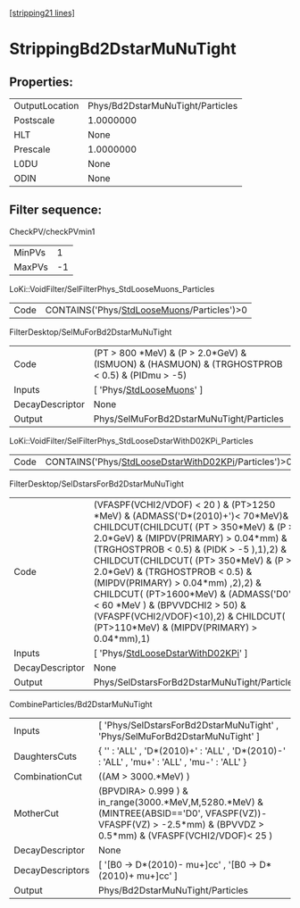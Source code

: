 [[stripping21 lines]](./stripping21-index)

# StrippingBd2DstarMuNuTight

## Properties:

|                |                                  |
|----------------|----------------------------------|
| OutputLocation | Phys/Bd2DstarMuNuTight/Particles |
| Postscale      | 1.0000000                        |
| HLT            | None                             |
| Prescale       | 1.0000000                        |
| L0DU           | None                             |
| ODIN           | None                             |

## Filter sequence:

CheckPV/checkPVmin1

|        |     |
|--------|-----|
| MinPVs | 1   |
| MaxPVs | -1  |

LoKi::VoidFilter/SelFilterPhys_StdLooseMuons_Particles

|      |                                                                                            |
|------|--------------------------------------------------------------------------------------------|
| Code | CONTAINS('Phys/[StdLooseMuons](./stripping21-commonparticles-stdloosemuons)/Particles')\>0 |

FilterDesktop/SelMuForBd2DstarMuNuTight

|                 |                                                                                                   |
|-----------------|---------------------------------------------------------------------------------------------------|
| Code            | (PT \> 800 \*MeV) & (P \> 2.0\*GeV) & (ISMUON) & (HASMUON) & (TRGHOSTPROB \< 0.5) & (PIDmu \> -5) |
| Inputs          | [ 'Phys/[StdLooseMuons](./stripping21-commonparticles-stdloosemuons)' ]                         |
| DecayDescriptor | None                                                                                              |
| Output          | Phys/SelMuForBd2DstarMuNuTight/Particles                                                          |

LoKi::VoidFilter/SelFilterPhys_StdLooseDstarWithD02KPi_Particles

|      |                                                                                                                |
|------|----------------------------------------------------------------------------------------------------------------|
| Code | CONTAINS('Phys/[StdLooseDstarWithD02KPi](./stripping21-commonparticles-stdloosedstarwithd02kpi)/Particles')\>0 |

FilterDesktop/SelDstarsForBd2DstarMuNuTight

|                 |                                                                                                                                                                                                                                                                                                                                                                                                                                                                                                                   |
|-----------------|-------------------------------------------------------------------------------------------------------------------------------------------------------------------------------------------------------------------------------------------------------------------------------------------------------------------------------------------------------------------------------------------------------------------------------------------------------------------------------------------------------------------|
| Code            | (VFASPF(VCHI2/VDOF) \< 20 ) & (PT\>1250 \*MeV) & (ADMASS('D\*(2010)+')\< 70\*MeV)& CHILDCUT(CHILDCUT( (PT \> 350\*MeV) & (P \> 2.0\*GeV) & (MIPDV(PRIMARY) \> 0.04\*mm) & (TRGHOSTPROB \< 0.5) & (PIDK \> -5 ),1),2) & CHILDCUT(CHILDCUT( (PT\> 350\*MeV) & (P \> 2.0\*GeV) & (TRGHOSTPROB \< 0.5) & (MIPDV(PRIMARY) \> 0.04\*mm) ,2),2) & CHILDCUT( (PT\>1600\*MeV) & (ADMASS('D0') \< 60 \*MeV ) & (BPVVDCHI2 \> 50) & (VFASPF(VCHI2/VDOF)\<10),2) & CHILDCUT( (PT\>110\*MeV) & (MIPDV(PRIMARY) \> 0.04\*mm),1) |
| Inputs          | [ 'Phys/[StdLooseDstarWithD02KPi](./stripping21-commonparticles-stdloosedstarwithd02kpi)' ]                                                                                                                                                                                                                                                                                                                                                                                                                     |
| DecayDescriptor | None                                                                                                                                                                                                                                                                                                                                                                                                                                                                                                              |
| Output          | Phys/SelDstarsForBd2DstarMuNuTight/Particles                                                                                                                                                                                                                                                                                                                                                                                                                                                                      |

CombineParticles/Bd2DstarMuNuTight

|                  |                                                                                                                                                                       |
|------------------|-----------------------------------------------------------------------------------------------------------------------------------------------------------------------|
| Inputs           | [ 'Phys/SelDstarsForBd2DstarMuNuTight' , 'Phys/SelMuForBd2DstarMuNuTight' ]                                                                                         |
| DaughtersCuts    | { '' : 'ALL' , 'D\*(2010)+' : 'ALL' , 'D\*(2010)-' : 'ALL' , 'mu+' : 'ALL' , 'mu-' : 'ALL' }                                                                          |
| CombinationCut   | ((AM \> 3000.\*MeV) )                                                                                                                                                 |
| MotherCut        | (BPVDIRA\> 0.999 ) & in_range(3000.\*MeV,M,5280.\*MeV) & (MINTREE(ABSID=='D0', VFASPF(VZ))-VFASPF(VZ) \> -2.5\*mm) & (BPVVDZ \> 0.5\*mm) & (VFASPF(VCHI2/VDOF)\< 25 ) |
| DecayDescriptor  | None                                                                                                                                                                  |
| DecayDescriptors | [ '[B0 -\> D\*(2010)- mu+]cc' , '[B0 -\> D\*(2010)+ mu+]cc' ]                                                                                                   |
| Output           | Phys/Bd2DstarMuNuTight/Particles                                                                                                                                      |

